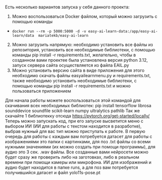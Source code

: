 Есть несколько вариантов запуска у себя данного проекта:
1) Можно воспользоваться Docker файлом, который можно загрузить с помощью команды
  * `docker run --rm -p 5000:5000 -d -v easy-ai-learn-data:/app/easy-ai-learn/data  mariatekb/easy-ai-learn`
2) Можно загрузить напрямую: необходимо установить все файлы из репозитория, установить все необходимые библиотеки, с помощью команды pip install -r requirements.txt, желательно, чтобы в созданном вами проектее была установлена версия python 3.12, запуск сервера сайта осуществляется из файла EAIL.py
3) Можно установить версию сайта в виде приложения для этого необходимо скачать файлы easyailearnmenu.py и requirements.txt, также необходимо установить необходимые библиотеки, с помощью команды pip install -r requirements.txt и можно пользоваться приложением

Для начала работы можете воспользоваться этой командой для скачивания всех необходимых библиотек: pip install tensorflow librosa sounddevice soundfile scikit-learn numpy ultralytics pathlib Так же скачайте 1 библиотекку отсюда https://pytorch.org/get-started/locally/ Теперь можно запускать код, при его запуске высветится меню с выбором ИИ (ИИ для работы с текстом находится в разработке), выбрав нужный для вас тип можно приступать к работе. В первую очередь для работы с каждым вам потребуется датасет для работы с изображениями это папки с картинками, для поз .txt файлы со всеми нужными значениями (их можно создать при помощи программы), для аудио это 3 сек. .wav файлы. Все созданные вами нейросети можно будет сразу же проверить либо на заготовках, либо в реальном времени при помощи камеры или микрофона. ИИ для изображений и аудио будет находится в папке runs, а для поз вам потребуется получившийся датасет и файл yolo11s-pose.pt
